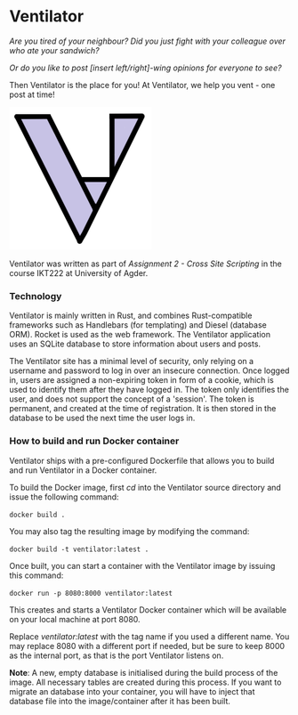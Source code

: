 # Ventilator 

*Are you tired of your neighbour? Did you just fight with your colleague over who ate your sandwich?*

*Or do you like to post [insert left/right]-wing opinions for everyone to see?*

Then Ventilator is the place for you! At Ventilator, we help you vent - one post at time!

![](ventilator_logo.png)



Ventilator was written as part of *Assignment 2 - Cross Site Scripting* in the course IKT222 at University of Agder. 



### Technology

Ventilator is mainly written in Rust, and combines Rust-compatible frameworks such as Handlebars (for templating) and Diesel (database ORM). Rocket is used as the web framework. The Ventilator application uses an SQLite database to store information about users and posts.

The Ventilator site has a minimal level of security, only relying on a username and password to log in over an insecure connection. Once logged in, users are assigned a non-expiring token in form of a cookie, which is used to identify them after they have logged in. The token only identifies the user, and does not support the concept of a 'session'. The token is permanent, and created at the time of registration. It is then stored in the database to be used the next time the user logs in. 



### How to build and run Docker container

Ventilator ships with a pre-configured Dockerfile that allows you to build and run Ventilator in a Docker container. 



To build the Docker image, first *cd* into the Ventilator source directory and issue the following command: 

`docker build .  `



You may also tag the resulting image by modifying the command: 

`docker build -t ventilator:latest .`



Once built, you can start a container with the Ventilator image by issuing this command: 

`docker run -p 8080:8000 ventilator:latest`

This creates and starts a Ventilator Docker container which will be available on your local machine at port 8080. 

Replace *ventilator:latest* with the tag name if you used a different name. You may replace 8080 with a different port if needed, but be sure to keep 8000 as the internal port, as that is the port Ventilator listens on. 



**Note**: A new, empty database is initialised during the build process of the image. All necessary tables are created during this process. If you want to migrate an database into your container, you will have to inject that database file into the image/container after it has been built. 